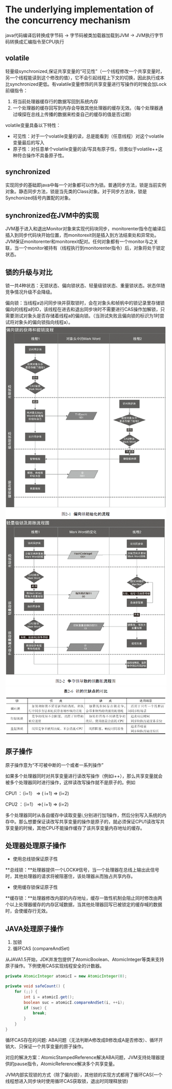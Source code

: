 # The underlying implementation of the concurrency mechanism

java代码编译后转换成字节码 -&gt; 字节码被类加载器加载到JVM -&gt; JVM执行字节码转换成汇编指令至CPU执行

## volatile

轻量级synchronized,保证共享变量的“可见性”（一个线程修改一个共享变量时，另一个线程能读到这个修改的值），它不会引起线程上下文的切换，因此执行成本比synchronized更低。有valatile变量修饰的共享变量进行写操作的时候会加Lock前缀指令：

1. 将当前处理器缓存行的数据写回到系统内存
2. 一个处理器的缓存回写到内存会导致其他处理器的缓存无效。（每个处理器通过嗅探在总线上传播的数据来检查自己的缓存的值是否过期）

volatile变量具备以下特性：

* 可见性：对于一个volatile变量的读，总是能看到（任意线程）对这个volatile变量最后的写入
* 原子性：对任意单个volatile变量的读/写具有原子性，但类似于volatile++这种符合操作不具备原子性。

## synchronized

实现同步的基础即java中每一个对象都可以作为锁。普通同步方法，锁是当前实例对象。静态同步方法，锁是当先类的Class对象。对于同步方法块，锁是Synchonized括号内置配的对象。

## synchronized在JVM中的实现

JVM基于进入和退出Monitor对象来实现代码块同步，monitorenter指令在编译后插入到同步代码块开始位置，而monitorexit则是插入到方法结束处和异常处。JVM保证monitorenter和monitorexit配对。任何对象都有一个monitor与之关联，当一个monitor被持有（线程执行到monitorenter指令）后，对象将处于锁定状态。

## 锁的升级与对比

锁一共4种状态：无锁状态、偏向锁状态、轻量级锁状态、重量锁状态。状态伴随竞争情况升级不会降级。

偏向锁：当线程a访问同步块并获取锁时，会在对象头和帧帆中的锁记录里存储锁偏向的线程a的ID，该线程在进去和退出同步块时不需要进行CAS操作加解锁，只需要测试对象头是否存储着线程a的偏向锁。（当测试失败且偏向锁的标识为1时尝试将对象头的偏向锁指向线程a）。![](/assets/import2-1.png)![](/assets/import2-2.png)![](/assets/import2-3.png)

## 原子操作

原子操作意为“不可被中断的一个或者一系列操作”

如果多个处理器同时对共享变量进行读改写操作（例如i++），那么共享变量就会被多个处理器同时进行操作，这样读改写操作就不是原子的。例如

CPU1 ：（i=1） =&gt; \( i+1\) =&gt; \(i=2\)

CPU2 ：（i=1） =&gt;\( i+1\) =&gt; \(i=2\)

多个处理器同时从各自缓存中读取变量i,分别进行加1操作，然后分别写入系统的内存中。那么想要保证读改写共享变量的操作是原子的，就必须保证CPU1读改写共享变量的时候，其他CPU不能操作缓存了该共享变量内存地址的缓存。

## 处理器处理原子操作

* 使用总线锁保证原子性

**总线锁：**处理器提供一个LOCK\#信号，当一个处理器在总线上输出此信号时，其他处理器的请求将被阻塞住，该处理器从而独占共享内存。

* 使用缓存锁保证原子性

**缓存锁：**处理器修改内部的内存地址，缓存一致性机制会阻止同时修改由两个以上处理器缓存的内存区域数据，当其他处理器回写已被锁定的缓存喊的数据时，会使缓存行无效。

## JAVA处理原子操作

1. 加锁
2. 循环CAS \(compareAndSet\)

从JAVA1.5开始，JDK并发包提供了AtomicBoolean、AtomicInteger等类来支持原子操作。下例使用CAS实现线程安全的计数器。

```java
private AtomicInteger atomicI = new AtomicInteger(0);
```

```java
private void safeCount() {
    for (;;) {
        int i = atomicI.get();
        boolean suc = atomicI.compareAndSet(i, ++i);
        if (suc) {
            break;
        }
    }
}
```

循环CAS存在的问题: ABA问题（无法判断A修改成B修改成A是否修改）、循环开销大、只保证一个共享变量的原子操作。

对应的解决方案：AtomicStampedReference解决ABA问题，JVM支持处理器提供的pause指令，AtomicReference解决多个共享变量。

JVM内部实现锁的方式（除了偏向锁），其他锁的实现方式都用了循环CAS\(一个线程想进入同步块时使用循环CAS获取锁，退出时同理释放锁\)

